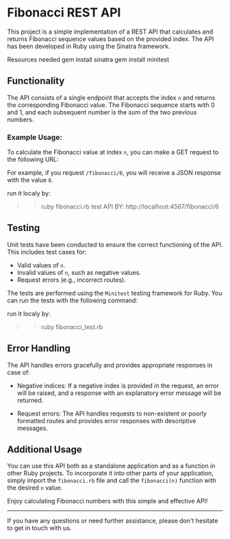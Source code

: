 # Fibonacci REST API

This project is a simple implementation of a REST API that calculates and returns Fibonacci sequence values based on the provided index. The API has been developed in Ruby using the Sinatra framework.

Resources needed 
gem install sinatra
gem install minitest


## Functionality

The API consists of a single endpoint that accepts the index `n` and returns the corresponding Fibonacci value. The Fibonacci sequence starts with 0 and 1, and each subsequent number is the sum of the two previous numbers.

### Example Usage:

To calculate the Fibonacci value at index `n`, you can make a GET request to the following URL:

For example, if you request `/fibonacci/6`, you will receive a JSON response with the value `8`.

run it localy by:
>> ruby fibonacci.rb
test API BY:
>> http://localhost:4567/fibonacci/6

## Testing

Unit tests have been conducted to ensure the correct functioning of the API. This includes test cases for:

- Valid values of `n`.
- Invalid values of `n`, such as negative values.
- Request errors (e.g., incorrect routes).

The tests are performed using the `Minitest` testing framework for Ruby. You can run the tests with the following command:

run it localy by:
>> ruby fibonacci_test.rb

## Error Handling

The API handles errors gracefully and provides appropriate responses in case of:

- Negative indices: If a negative index is provided in the request, an error will be raised, and a response with an explanatory error message will be returned.

- Request errors: The API handles requests to non-existent or poorly formatted routes and provides error responses with descriptive messages.

## Additional Usage

You can use this API both as a standalone application and as a function in other Ruby projects. To incorporate it into other parts of your application, simply import the `fibonacci.rb` file and call the `fibonacci(n)` function with the desired `n` value.

Enjoy calculating Fibonacci numbers with this simple and effective API!

---

If you have any questions or need further assistance, please don't hesitate to get in touch with us.
